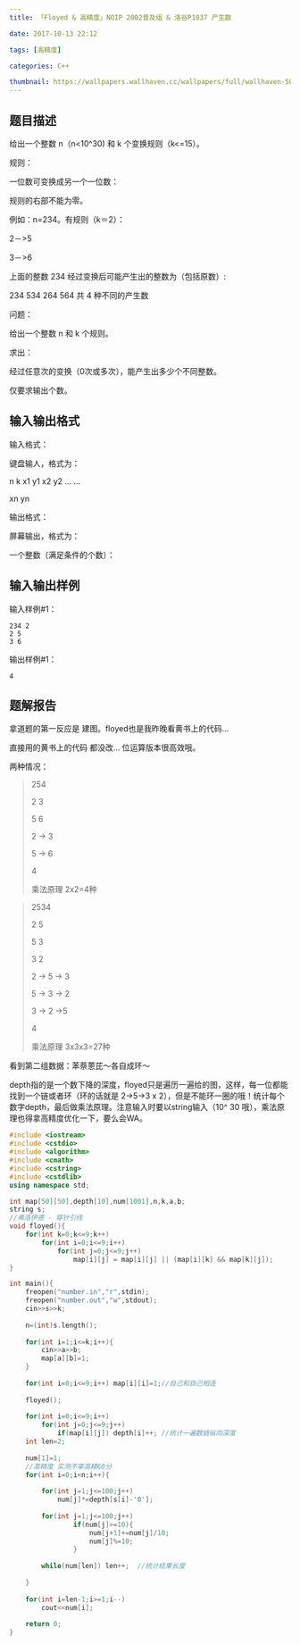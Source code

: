 ```yaml
---
title: 「Floyed & 高精度」NOIP 2002普及组 & 洛谷P1037 产生数

date: 2017-10-13 22:12

tags: [高精度]

categories: C++

thumbnail: https://wallpapers.wallhaven.cc/wallpapers/full/wallhaven-505767.jpg
---
```


## 题目描述

给出一个整数 n（n<10^30) 和 k 个变换规则（k<=15）。

规则：

一位数可变换成另一个一位数：

规则的右部不能为零。

例如：n=234。有规则（k＝2）：

2－>5

3－>6

上面的整数 234 经过变换后可能产生出的整数为（包括原数）:

234 534 264 564 共 4 种不同的产生数

问题：

给出一个整数 n 和 k 个规则。

求出：

经过任意次的变换（0次或多次），能产生出多少个不同整数。

仅要求输出个数。

## 输入输出格式

输入格式：

键盘输人，格式为：

n k x1 y1 x2 y2 ... ...

xn yn

输出格式：

屏幕输出，格式为：

一个整数（满足条件的个数）：

## 输入输出样例

输入样例#1：

```
234 2
2 5
3 6

```

输出样例#1：

```
4
```



## 题解报告

拿道题的第一反应是  建图。floyed也是我昨晚看黄书上的代码…

直接用的黄书上的代码 都没改… 位运算版本很高效哦。

两种情况：

>254
>
>2	3
>
>5	6
>
>
>
>2 -> 3
>
>5 -> 6
>
>4
>
>乘法原理 2x2=4种

>2534
>
>2	5
>
>5	3
>
>3	2
>
>
>
>2 -> 5 -> 3
>
>5 -> 3 -> 2
>
>3 -> 2 ->5
>
>4
>
>乘法原理 3x3x3=27种

看到第二组数据：苯萘蒽芘～各自成环～ 

depth指的是一个数下降的深度，floyed只是遍历一遍给的图，这样，每一位都能找到一个链或者环（环的话就是 2->5->3 x 2），但是不能环一圈的哦！统计每个数字depth，最后做乘法原理。注意输入时要以string输入（10^ 30 哦），乘法原理也得拿高精度优化一下，要么会WA。

```cpp
#include <iostream>
#include <cstdio>
#include <algorithm>
#include <cmath>
#include <cstring>
#include <cstdlib>
using namespace std;

int map[50][50],depth[10],num[1001],n,k,a,b;
string s;
//弗洛伊德 - 穿针引线
void floyed(){
	for(int k=0;k<=9;k++)
		for(int i=0;i<=9;i++)
			for(int j=0;j<=9;j++)
				map[i][j] = map[i][j] || (map[i][k] && map[k][j]);	
}

int main(){
	freopen("number.in","r",stdin);
	freopen("number.out","w",stdout);
	cin>>s>>k;
	
	n=(int)s.length();
	
	for(int i=1;i<=k;i++){
		cin>>a>>b;
		map[a][b]=1;
	}
	
	for(int i=0;i<=9;i++) map[i][i]=1;//自己和自己相连
	
	floyed();
	
	for(int i=0;i<=9;i++)
    	for(int j=0;j<=9;j++)
    		if(map[i][j]) depth[i]++; //统计一遍数链纵向深度
  	int len=2;
  	
	num[1]=1;
	//高精度 实测不拿高精60分
  	for(int i=0;i<n;i++){
  		
		for(int j=1;j<=100;j++)
			num[j]*=depth[s[i]-'0']; 
			
		for(int j=1;j<=100;j++)
    			if(num[j]>=10){
			        num[j+1]+=num[j]/10;
			        num[j]%=10;
    			}
    			
  		while(num[len]) len++;  //统计结果长度
  		
  	}
  	
  	for(int i=len-1;i>=1;i--)
	  	cout<<num[i]; 
	  	
 	return 0;
}

```

